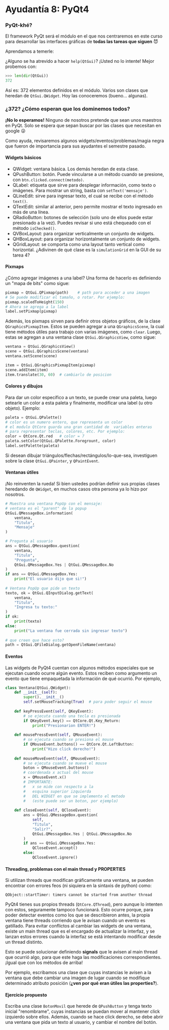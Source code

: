 # Ayudantía 8: PyQt4

### PyQt-khé?
El framework PyQt será el módulo en el que nos centraremos en este curso para desarrollar las interfaces gráficas de **todas las tareas que siguen** :smiling_imp:

Aprendamos a temerle:

¿Alguno se ha atrevido a hacer `help(QtGui)`? ¡Usted no lo intente! Mejor probemos con:
```python
>>> len(dir(QtGui))
372
```

Así es: 372 elementos definidos en el módulo. Varios son clases que heredan de `QtGui.QWidget`. Hoy las conoceremos (bueno... algunas).

### ¿372? ¿Cómo esperan que los dominemos todos?
**¡No lo esperamos!** Ninguno de nosotros pretende que sean unos maestros en PyQt. Solo se espera que sepan buscar por las clases que necesitan en google :stuck_out_tongue_winking_eye:

Como ayuda,  revisaremos algunos widgets/eventos/problemas/magia negra que fueron de importancia para sus ayudantes el semestre pasado.

#### Widgets básicos
* QWidget: ventana básica. Los demás heredan de esta clase.
* QPushButton: botón. Puede vincularse a un método cuando se presione, con `btn.clicked.connect(metodo)`.
* QLabel: etiqueta que sirve para desplegar información, como texto o imágenes. Para mostrar un string, basta con `setText('mensaje')`. 
* QLineEdit: sirve para ingresar texto, el cual se recibe con el método `text()`.
* QTextEdit: similar al anterior, pero permite mostrar el texto ingresado en más de una línea.
* QRadioButton: botones de selección (solo uno de ellos puede estar presionado a la vez). Puedes revisar si uno está chequeado con el método `isChecked()`.
* QVBoxLayout: para organizar verticalmente un conjunto de widgets.
* QHBoxLayout: para organizar horizontalmente un conjunto de widgets.
* QGridLayout: se comporta como una layout tanto vertical como horizontal. ¿Adivinen de qué clase es la `simulationGrid` en la GUI de su tarea 4?

#### Pixmaps
¿Cómo agregar imágenes a una label? Una forma de hacerlo es definiendo un "mapa de bits" como sigue:
```python
pixmap = QtGui.QPixmap(path)    # path para acceder a una imagen
# Se puede modificar el tamaño, o rotar. Por ejemplo:
pixmap.scaledToHeight(150)
# Ahora se agrega a la label
label.setPixmap(pixmap)
```

Además, los pixmaps sirven para definir otros objetos gráficos, de la clase `QGraphicsPixmapItem`. Estos se pueden agregar a una `QGraphicsScene`, la cual tiene métodos útiles para trabajo con varias imágenes, como `clear`. Luego, estas se agregan a una ventana clase `QtGui.QGraphicsView`, como sigue:
```python
ventana = QtGui.QGraphicsView()
scene = QtGui.QGraphicsScene(ventana)
ventana.setScene(scene)

item = QtGui.QGraphicsPixmapItem(pixmap)
scene.addItem(item)
item.translate(30, 60)  # cambiarlo de posicion
```

#### Colores y dibujos
Para dar un color específico a un texto, se puede crear una paleta, luego setearle un color a esta paleta y finalmente, modificar una label (u otro objeto). Ejemplo:
```python
paleta = QtGui.QPalette()
# color es un numero entero, que representa un color
# el modulo QtCore guarda una gran cantidad de  variables enteras
# para representar teclas, colores, etc. Por ejemplo:
color = QtCore.Qt.red   # color = 7
paleta.setColor(QtGui.QPalette.Foregrount, color)
label.setPalette(paleta)
```
Si desean dibujar triángulos/flechas/rectángulos/lo-que-sea, investiguen sobre la clase `QtGui.QPainter`, y  `QPaintEvent`.

#### Ventanas útiles
¡No reinventen la rueda! Si bien ustedes podrían definir sus propias clases heredando de `QWidget`, en muchos casos otra persona ya lo hizo por nosotros.
```python
# Muestra una ventana PopUp con el mensaje:
# ventana es el "parent" de la popup
QtGui.QMessageBox.information(
    ventana, 
    "Titulo", 
    "Mensaje"
)

# Pregunta al usuario
ans = QtGui.QMessageBox.question(
    ventana, 
    "Titulo", 
    "Pregunta", 
    QtGui.QMessageBox.Yes | QtGui.QMessageBox.No
)
if ans == QtGui.QMessageBox.Yes:
    print("El usuario dijo que si!")
    
# Ventana PopUp que pide un texto
texto, ok = QtGui.QInputDialog.getText(
    ventana, 
    "Titulo", 
    "Ingresa tu texto:"
)
if ok:
    print(texto)
else:
    print("La ventana fue cerrada sin ingresar texto")
    
# que creen que hace esto?
path = QtGui.QFileDialog.getOpenFileName(ventana)
```

#### Eventos
Las widgets de PyQt4 cuentan con algunos métodos especiales que se ejecutan cuando ocurre algún evento. Estos reciben como argumento un evento que tiene empaquetada la información de qué ocurrió. Por ejemplo, 
```python
class Ventana(QtGui.QWidget):
    def __init__(self):
        super().__init__()
        self.setMouseTracking(True)  # para poder seguir el mouse
        
    def keyPressEvent(self, QKeyEvent):
        # se ejecuta cuando una tecla es presionada
        if QKeyEvent.key() == QtCore.Qt.Key_Return:
            print("Presionarion ENTER!")
            
    def mousePressEvent(self, QMouseEvent):
        # se ejecuta cuando se presiona el mouse
        if QMouseEvent.buttons() == QtCore.Qt.LeftButton:
            print("Hizo click derecho!")
            
    def mouseMoveEvent(self, QMouseEvent):
        # se ejecuta cuando se mueve el mouse
        boton = QMouseEvent.buttons()
        # coordenada x actual del mouse
        x = QMouseEvent.x()
        # IMPORTANTE:
        #   x se mide con respecto a la
        #   esquina superior izquierda
        #   DEL WIDGET en que se implemento el metodo
        #   (este puede ser un boton, por ejemplo)
        
    def closeEvent(self, QCloseEvent):
        ans = QtGui.QMessageBox.question(
            self, 
            "Titulo", 
            "Salir?", 
            QtGui.QMessageBox.Yes | QtGui.QMessageBox.No
        )
        if ans == QtGui.QMessageBox.Yes:
            QCloseEvent.accept()
        else:
            QCloseEvent.ignore()
```

#### Threading, problemas con el main thread y PROPERTIES

Si utilizan threads que modifican gráficamente una ventana, se pueden encontrar con errores feos (ni siquiera en la sintaxis de python) como:
```
QObject::startTimer: timers cannot be started from another thread
```

PyQt4 tienes sus propios threads (`QtCore.QThread`), pero aunque lo intenten con estos, seguramente tampoco funcionará. Esto ocurre porque, para poder detectar eventos como los que se describieron antes, la propia ventana tiene threads corriendo que le avisan cuando un evento es gatillado. Para evitar conflictos al cambiar las widgets de una ventana, existe un main thread que es el encargado de actualizar la interfaz, y se lanzan estos errores cuando la interfaz se está intentando modificar desde un thread distinto.

Esto se puede solucionar definiendo **signals** que le avisen al main thread que ocurrió algo, para que este haga las modificaciones correspondientes. ¡Igual que con los métodos de arriba!

Por ejemplo, escribamos una clase que cuyas instancias le avisen a la ventana que debe cambiar una imagen de lugar cuando se modifique determinado atributo posición (**¿ven por qué eran útiles las properties?**).


#### Ejercicio propuesto

Escriba una clase `BotonMovil` que herede de `QPushButton` y tenga texto inicial "renombrame", cuyas instancias se puedan mover al mantener click izquierdo sobre ellos. Además, cuando se hace click derecho, se debe abrir una ventana que pida un texto al usuario, y cambiar el nombre del botón.

